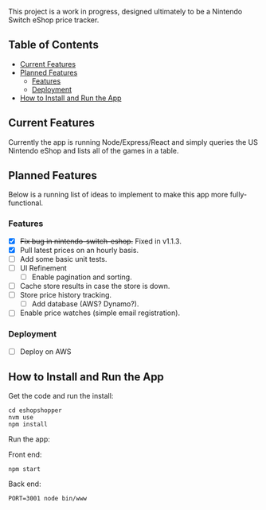 This project is a work in progress, designed ultimately to be a Nintendo Switch eShop price tracker.

## Table of Contents

- [Current Features](#current-features)
- [Planned Features](#planned-features)
  - [Features](#features)
  - [Deployment](#deployment)
- [How to Install and Run the App](#how-to-install-and-run-the-app)


## Current Features
Currently the app is running Node/Express/React and simply queries the US Nintendo eShop and lists all of the games in a table.

## Planned Features
Below is a running list of ideas to implement to make this app more fully-functional.

### Features
- [x] ~~Fix bug in nintendo-switch-eshop.~~ Fixed in v1.1.3.
- [x] Pull latest prices on an hourly basis.
- [ ] Add some basic unit tests.
- [ ] UI Refinement
  - [ ] Enable pagination and sorting.
- [ ] Cache store results in case the store is down.
- [ ] Store price history tracking.
  - [ ] Add database (AWS? Dynamo?).
- [ ] Enable price watches (simple email registration).

### Deployment
- [ ] Deploy on AWS


## How to Install and Run the App
Get the code and run the install:
```git clone git@github.com:jeffhoelter/eshopshopper.git
cd eshopshopper
nvm use
npm install
```

Run the app:

Front end:
```
npm start
```
Back end:
```
PORT=3001 node bin/www
```